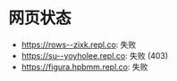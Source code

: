 # 网页状态
- https://rows--zixk.repl.co: 失败
- https://su--yoyholee.repl.co: 失败 (403)
- https://figura.hpbmm.repl.co: 失败
